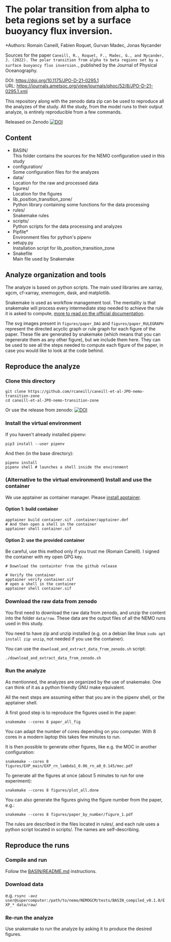 # The polar transition from alpha to beta regions set by a surface buoyancy flux inversion.
*Authors: Romain Caneill, Fabien Roquet, Gurvan Madec, Jonas Nycander

Sources for the paper `Caneill, R., Roquet, F., Madec, G., and Nycander, J. (2022). The polar transition from alpha to beta regions
set by a surface buoyancy flux inversion.`, published by the Journal of Physical Oceanography.

DOI: https://doi.org/10.1175/JPO-D-21-0295.1  
URL: https://journals.ametsoc.org/view/journals/phoc/52/8/JPO-D-21-0295.1.xml

This repository along with the zenodo data zip can be used to reproduce all the analyzes of the study.
All the study, from the model runs to their output analyze, is entirely reproducible from a few commands.

Released on Zenodo
[![DOI](https://zenodo.org/badge/DOI/10.5281/zenodo.5747663.svg)](https://doi.org/10.5281/zenodo.5747663)


## Content

* BASIN/  
  This folder contains the sources for the NEMO configuration used in this study
* configuration/  
  Some configuration files for the analyzes
* data/  
  Location for the raw and processed data
* figures/  
  Location for the figures
* lib_position_transition_zone/  
  Python library containing some functions for the data processing
* rules/  
  Snakemake rules
* scripts/  
  Python scripts for the data processing and analyzes
* Pipfile*  
  Environment files for python's pipenv
* setupy.py  
  Installation script for lib_position_transition_zone
* Snakefile  
  Main file used by Snakemake

## Analyze organization and tools

The analyze is based on python scripts. The main used libraries are xarray, xgcm, cf-xarray, xnemogcm, dask, and matplotlib.

Snakemake is used as workflow management tool.
The mentality is that snakemake will process every intermediate step needed to achieve the rule it is asked to compute,
[more to read on the official documentation](https://snakemake.readthedocs.io).

The svg images present in `figures/paper_DAG` and `figures/paper_RULEGRAPH` represent the
directed acyclic graph or rule graph for each figure of the paper. These file are
generated by snakemake (which means that you can regenerate them as any other figure),
but we include them here. They can be used to see all the steps needed to compute each
figure of the paper, in case you would like to look at the code behind.

## Reproduce the analyze

### Clone this directory

```
git clone https://github.com/rcaneill/caneill-et-al-JPO-nemo-transition-zone
cd caneill-et-al-JPO-nemo-transition-zone
```

Or use the release from zenodo:
[![DOI](https://zenodo.org/badge/DOI/10.5281/zenodo.5747663.svg)](https://doi.org/10.5281/zenodo.5747663)

### Install the virtual environment

If you haven't already installed pipenv:
```
pip3 install --user pipenv
```

And then (in the base directory):
```
pipenv install
pipenv shell # launches a shell inside the environment
```

### (Alternative to the virtual environment) Install and use the container

We use apptainer as container manager. Please [install apptainer](https://apptainer.org/docs/admin/latest/installation.html).

#### Option 1: build container

```
apptainer build container.sif .container/apptainer.def
# And then open a shell in the container
apptainer shell container.sif
```

#### Option 2: use the provided container

Be careful, use this method only if you trust me (Romain Caneill). I signed the container
with my open GPG key.

```
# Download the containter from the github release

# Verify the container
apptainer verify container.sif
# open a shell in the container
apptainer shell container.sif
```

### Download the raw data from zenodo

You first need to download the raw data from zenodo, and unzip the content into the folder `data/raw`.
These data are the output files of all the NEMO runs used in this study.

You need to have zip and unzip installed (e.g. on a debian like linux
`sudo apt install zip unzip`, not needed if you use the container).

You can use the `download_and_extract_data_from_zenodo.sh` script:
```
./download_and_extract_data_from_zenodo.sh
```

### Run the analyze

As mentionned, the analyzes are organized by the use of snakemake.
One can think of it as a python friendly GNU make equivalent.

All the next steps are assuming either that you are in the pipenv shell, or the apptainer shell.

A first good step is to reproduce the figures used in the paper:
```
snakemake --cores 8 paper_all_fig
```
You can adapt the number of cores depending on you computer.
With 8 cores in a modern laptop this takes few minutes to run.

It is then possible to generate other figures, like e.g. the MOC in another configuration:
```
snakemake --cores 8 figures/EXP_main/EXP_rn_lambda1_0.06_rn_a0_0.145/moc.pdf
```

To generate all the figures at once (about 5 minutes to run for one experiment):
```
snakemake --cores 8 figures/plot_all.done
```

You can also generate the figures giving the figure number
from the paper, e.g.:
```
snakemake --cores 8 figures/paper_by_number/figure_1.pdf
```

The rules are described in the files located in rules/, and each rule uses a python script located in scripts/.
The names are self-describing.

## Reproduce the runs

### Compile and run

Follow the [BASIN/README.md](BASIN/README.md) instructions.

### Download data

e.g. `rsync -avz user@supercomputer:/path/to/nemo/NEMOGCM/tests/BASIN_compiled_v0.1.0/EXP_* data/raw/`

### Re-run the analyze

Use snakemake to run the analyze by asking it to produce the desired figures.
